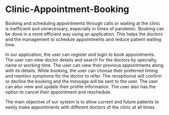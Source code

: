# Clinic-Appointment-Booking
Booking and scheduling appointments through calls or waiting at the clinic is inefficient and unnecessary, especially in times of pandemic. Booking can be done in a more efficient way using an application. This helps the doctors and the management to schedule appointments and reduce patient waiting time. <br />

In our application, the user can register and login to book appointments. The user can view doctor details and search for the doctors by specialty, name or working time. The user can view their previous appointments along with its details. While booking, the user can choose their preferred timing and mention symptoms for the doctor to refer. The receptionist will confirm or decline the booking and the message will be sent to the user. The user can also view and update their profile information. The user also has the option to cancel their appointment and reschedule. <br />

The main objective of our system is to allow current and future patients to easily make appointments with different doctors of the clinic at all times. <br />
